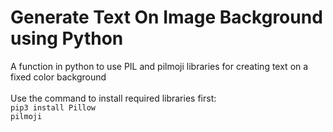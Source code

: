 # Generate Text On Image Background using Python
A function in python to use PIL and pilmoji libraries for creating text on a fixed color background<br><br>
Use the command to install required libraries first:<br>
<code>pip3 install Pillow pilmoji</code>
